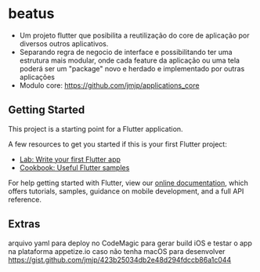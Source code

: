 # beatus

- Um projeto flutter que posibilita a reutilização do core de aplicação por diversos outros aplicativos.
- Separando regra de negocio de interface e possibilitando ter uma estrutura mais modular, onde cada feature da aplicação ou uma tela poderá ser um "package" novo e herdado e implementado por outras aplicações
- Modulo core: https://github.com/jmjp/applications_core

## Getting Started

This project is a starting point for a Flutter application.

A few resources to get you started if this is your first Flutter project:

- [Lab: Write your first Flutter app](https://flutter.dev/docs/get-started/codelab)
- [Cookbook: Useful Flutter samples](https://flutter.dev/docs/cookbook)

For help getting started with Flutter, view our
[online documentation](https://flutter.dev/docs), which offers tutorials,
samples, guidance on mobile development, and a full API reference.

## Extras
arquivo yaml para deploy no CodeMagic para gerar build iOS e testar o app na plataforma appetize.io caso não tenha macOS para desenvolver
https://gist.github.com/jmjp/423b25034db2e48d294fdccb86a1c044
